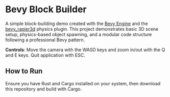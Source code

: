 # Bevy Block Builder

A simple block-building demo created with the [Bevy Engine](https://bevyengine.org/) and the [bevy_rapier3d](https://crates.io/crates/bevy_rapier3d) physics plugin. This project demonstrates basic 3D scene setup, physics-based object spawning, and a modular code structure following a professional Bevy pattern.

**Controls**: Move the camera with the WASD keys and zoom in/out with the Q and E keys. Quit application with ESC.

## How to Run

Ensure you have Rust and Cargo installed on your system, then download this repository and build with Cargo.

